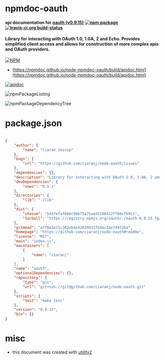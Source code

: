 # npmdoc-oauth

#### api documentation for  [oauth (v0.9.15)](https://github.com/ciaranj/node-oauth#readme)  [![npm package](https://img.shields.io/npm/v/npmdoc-oauth.svg?style=flat-square)](https://www.npmjs.org/package/npmdoc-oauth) [![travis-ci.org build-status](https://api.travis-ci.org/npmdoc/node-npmdoc-oauth.svg)](https://travis-ci.org/npmdoc/node-npmdoc-oauth)

#### Library for interacting with OAuth 1.0, 1.0A, 2 and Echo.  Provides simplified client access and allows for construction of more complex apis and OAuth providers.

[![NPM](https://nodei.co/npm/oauth.png?downloads=true&downloadRank=true&stars=true)](https://www.npmjs.com/package/oauth)

- [https://npmdoc.github.io/node-npmdoc-oauth/build/apidoc.html](https://npmdoc.github.io/node-npmdoc-oauth/build/apidoc.html)

[![apidoc](https://npmdoc.github.io/node-npmdoc-oauth/build/screenCapture.buildCi.browser.%252Ftmp%252Fbuild%252Fapidoc.html.png)](https://npmdoc.github.io/node-npmdoc-oauth/build/apidoc.html)

![npmPackageListing](https://npmdoc.github.io/node-npmdoc-oauth/build/screenCapture.npmPackageListing.svg)

![npmPackageDependencyTree](https://npmdoc.github.io/node-npmdoc-oauth/build/screenCapture.npmPackageDependencyTree.svg)



# package.json

```json

{
    "author": {
        "name": "Ciaran Jessup"
    },
    "bugs": {
        "url": "https://github.com/ciaranj/node-oauth/issues"
    },
    "dependencies": {},
    "description": "Library for interacting with OAuth 1.0, 1.0A, 2 and Echo.  Provides simplified client access and allows for construction of more complex apis and OAuth providers.",
    "devDependencies": {
        "vows": "0.5.x"
    },
    "directories": {
        "lib": "./lib"
    },
    "dist": {
        "shasum": "bd1fefaf686c96b75475aed5196412ff60cfb9c1",
        "tarball": "https://registry.npmjs.org/oauth/-/oauth-0.9.15.tgz"
    },
    "gitHead": "a7f8a1e21c362eb4ed2039431fb9ac2ae749f26a",
    "homepage": "https://github.com/ciaranj/node-oauth#readme",
    "license": "MIT",
    "main": "index.js",
    "maintainers": [
        {
            "name": "ciaranj"
        }
    ],
    "name": "oauth",
    "optionalDependencies": {},
    "repository": {
        "type": "git",
        "url": "git+ssh://git@github.com/ciaranj/node-oauth.git"
    },
    "scripts": {
        "test": "make test"
    },
    "version": "0.9.15",
    "bin": {}
}
```



# misc
- this document was created with [utility2](https://github.com/kaizhu256/node-utility2)
